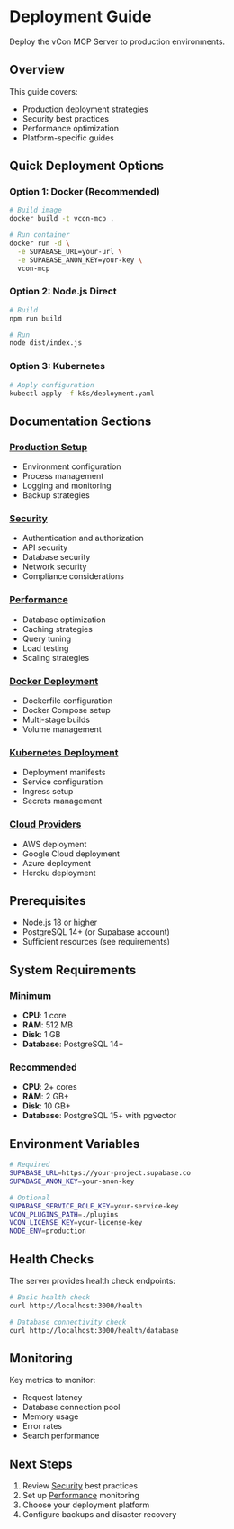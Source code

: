 # Deployment Guide

Deploy the vCon MCP Server to production environments.

## Overview

This guide covers:
- Production deployment strategies
- Security best practices
- Performance optimization
- Platform-specific guides

## Quick Deployment Options

### Option 1: Docker (Recommended)
```bash
# Build image
docker build -t vcon-mcp .

# Run container
docker run -d \
  -e SUPABASE_URL=your-url \
  -e SUPABASE_ANON_KEY=your-key \
  vcon-mcp
```

### Option 2: Node.js Direct
```bash
# Build
npm run build

# Run
node dist/index.js
```

### Option 3: Kubernetes
```bash
# Apply configuration
kubectl apply -f k8s/deployment.yaml
```

## Documentation Sections

### [Production Setup](./production.md)
- Environment configuration
- Process management
- Logging and monitoring
- Backup strategies

### [Security](./security.md)
- Authentication and authorization
- API security
- Database security
- Network security
- Compliance considerations

### [Performance](./performance.md)
- Database optimization
- Caching strategies
- Query tuning
- Load testing
- Scaling strategies

### [Docker Deployment](./docker.md)
- Dockerfile configuration
- Docker Compose setup
- Multi-stage builds
- Volume management

### [Kubernetes Deployment](./kubernetes.md)
- Deployment manifests
- Service configuration
- Ingress setup
- Secrets management

### [Cloud Providers](./cloud.md)
- AWS deployment
- Google Cloud deployment
- Azure deployment
- Heroku deployment

## Prerequisites

- Node.js 18 or higher
- PostgreSQL 14+ (or Supabase account)
- Sufficient resources (see requirements)

## System Requirements

### Minimum
- **CPU**: 1 core
- **RAM**: 512 MB
- **Disk**: 1 GB
- **Database**: PostgreSQL 14+

### Recommended
- **CPU**: 2+ cores
- **RAM**: 2 GB+
- **Disk**: 10 GB+
- **Database**: PostgreSQL 15+ with pgvector

## Environment Variables

```bash
# Required
SUPABASE_URL=https://your-project.supabase.co
SUPABASE_ANON_KEY=your-anon-key

# Optional
SUPABASE_SERVICE_ROLE_KEY=your-service-key
VCON_PLUGINS_PATH=./plugins
VCON_LICENSE_KEY=your-license-key
NODE_ENV=production
```

## Health Checks

The server provides health check endpoints:

```bash
# Basic health check
curl http://localhost:3000/health

# Database connectivity check
curl http://localhost:3000/health/database
```

## Monitoring

Key metrics to monitor:
- Request latency
- Database connection pool
- Memory usage
- Error rates
- Search performance

## Next Steps

1. Review [Security](./security.md) best practices
2. Set up [Performance](./performance.md) monitoring
3. Choose your deployment platform
4. Configure backups and disaster recovery

